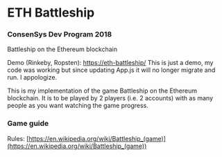 # ETH Battleship
### ConsenSys Dev Program 2018
Battleship on the Ethereum blockchain

Demo (Rinkeby, Ropsten): [https://eth-battleship/](https://eth-battleship.github.io/) This is just a demo, my code was working but since updating App.js it will no longer migrate and run. I appologize.

This is my implementation of the game Battleship on the Ethereum blockchain.
It is to be played by 2 players (i.e. 2 accounts) with as many people as you want watching the game progress.


### Game guide

Rules: [https://en.wikipedia.org/wiki/Battleship_(game)](https://en.wikipedia.org/wiki/Battleship_(game))

